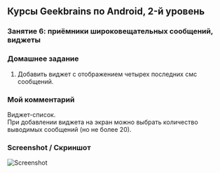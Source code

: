 ## Курсы Geekbrains по Android, 2-й уровень

### Занятие 6: приёмники широковещательных сообщений, виджеты

### Домашнее задание

1. Добавить виджет с отображением четырех последних смс сообщений.

### Мой комментарий

Виджет-список.  
При добавлении виджета на экран можно выбрать количество выводимых сообщений (но не более 20).
 
### Screenshot / Скриншот

![Screenshot](/screenshot.png?raw=true "Screenshot")
